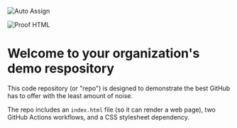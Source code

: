 ![Auto Assign](https://github.com/ffluxxStudio/demo-repository/actions/workflows/auto-assign.yml/badge.svg)

![Proof HTML](https://github.com/ffluxxStudio/demo-repository/actions/workflows/proof-html.yml/badge.svg)

# Welcome to your organization's demo respository
This code repository (or "repo") is designed to demonstrate the best GitHub has to offer with the least amount of noise.

The repo includes an `index.html` file (so it can render a web page), two GitHub Actions workflows, and a CSS stylesheet dependency.
